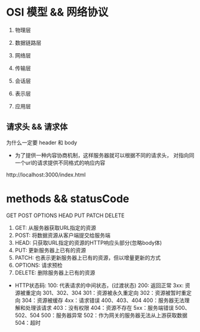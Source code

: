 # OSI 模型    &&  网络协议
1. 物理层
2. 数据链路层

3. 网络层
4. 传输层

5. 会话层
6. 表示层
7. 应用层

## 请求头 && 请求体
为什么一定要 header 和 body
- 为了提供一种内容协商机制，这样服务器就可以根据不同的请求头，
对指向同一个url的请求提供不同格式的响应内容

http://localhost:3000/index.html



# methods  && statusCode
GET     POST     OPTIONS   HEAD  PUT PATCH   DELETE  
1. GET: 从服务器获取URL指定的资源
2. POST: 将数据资源从客户端提交给服务端
3. HEAD: 只获取URL指定的资源的HTTP响应头部分(忽略body体)
4. PUT: 更新服务器上已有的资源
5. PATCH: 也表示更新服务器上已有的资源，但以增量更新的方式
6. OPTIONS: 请求预检
7. DELETE: 删除服务器上已有的资源

- HTTP状态码:
    100: 代表请求的中间状态，(过渡状态)
    200: 返回正常
    3xx: 资源被重定向  301、302、304
        301：资源被永久重定向
        302：资源被暂时重定向
        304：资源被缓存
    4xx：请求错误   400、403、404
        400：服务器无法理解和处理该请求
        403：没有权限
        404：资源不存在
    5xx：服务端错误     500、502、504
        500：服务器异常
        502：作为网关的服务器无法从上游获取数据
        504：超时
        

